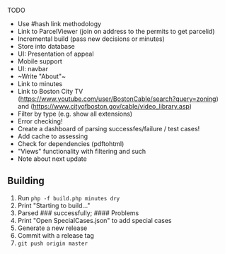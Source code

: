 TODO
 - Use #hash link methodology
 - Link to ParcelViewer (join on address to the permits to get parcelid)
 - Incremental build (pass new decisions or minutes)
 - Store into database
 - UI: Presentation of appeal
 - Mobile support
 - UI: navbar
 - ~Write "About"~
 - Link to minutes
 - Link to Boston City TV (https://www.youtube.com/user/BostonCable/search?query=zoning) and (https://www.cityofboston.gov/cable/video_library.asp)
 - Filter by type (e.g. show all extensions)
 - Error checking!
 - Create a dashboard of parsing successfes/failure / test cases!
 - Add cache to assessing
 - Check for dependencies (pdftohtml)
 - "Views" functionality with filtering and such
 - Note about next update
 


## Building

1. Run `php -f build.php minutes dry`
2. Print "Starting to build..."
3. Parsed ### successfully; #### Problems
4. Print "Open SpecialCases.json" to add special cases
5. Generate a new release
6. Commit with a release tag
7. `git push origin master`

